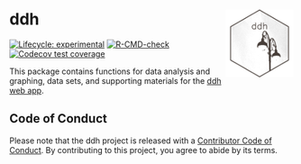 # ddh <img src="man/figures/hex_ddh.png" align="right" height="120" />

<!-- badges: start -->
[![Lifecycle: experimental](https://img.shields.io/badge/lifecycle-experimental-orange.svg)](https://lifecycle.r-lib.org/articles/stages.html#experimental)
[![R-CMD-check](https://github.com/matthewhirschey/ddh/actions/workflows/R-CMD-check.yaml/badge.svg)](https://github.com/matthewhirschey/ddh/actions/workflows/R-CMD-check.yaml)
[![Codecov test coverage](https://codecov.io/gh/matthewhirschey/ddh/branch/main/graph/badge.svg)](https://app.codecov.io/gh/matthewhirschey/ddh?branch=main)
<!-- badges: end -->

This package contains functions for data analysis and graphing, data sets, and supporting materials for the [ddh web app](https://www.datadrivenhypothesis.com).

## Code of Conduct

Please note that the ddh project is released with a [Contributor Code of Conduct](https://contributor-covenant.org/version/2/1/CODE_OF_CONDUCT.html). By contributing to this project, you agree to abide by its terms.
